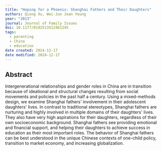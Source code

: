 ```yaml
---
title: "Hoping for a Phoenix: Shanghai Fathers and Their Daughters"
authors: Qiong Xu, Wei-Jun Jean Yeung
year: "2013"
journal: Journal of Family Issues
doi: 10.1177/0192513X12461245
tags:
  - parenting
  - China
  - education
date created: 2024-12-17
date modified: 2024-12-17
---
```


## Abstract

Intergenerational relationships and gender roles in China are in transition because of ideational and structural changes resulting from social movements and policies in the past half a century. Using a mixed-methods design, we examine Shanghai fathers' involvement in their adolescent daughters' lives. In contrast to traditional stereotypes, Shanghai fathers are nurturing and highly involved in multiple domains of their daughters' lives. They also have very high aspirations for their daughters, regardless of their own socioeconomic background. Shanghai fathers see providing emotional and financial support, and helping their daughters to achieve success in education as their most important roles. The behavior of Shanghai fathers can be best understood in the unique Chinese contexts of one-child policy, transition to market economy, and increasing globalization.
